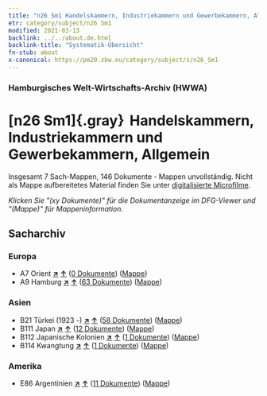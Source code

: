 ```yaml
---
title: "n26 Sm1 Handelskammern, Industriekammern und Gewerbekammern, Allgemein"
etr: category/subject/n26 Sm1
modified: 2021-03-13
backlink: ../../about.de.html
backlink-title: "Systematik-Übersicht"
fn-stub: about
x-canonical: https://pm20.zbw.eu/category/subject/s/n26_Sm1
---
```


### Hamburgisches Welt-Wirtschafts-Archiv (HWWA)
# [n26 Sm1]{.gray}&#8201; Handelskammern, Industriekammern und Gewerbekammern, Allgemein&#160; 




Insgesamt 7 Sach-Mappen, 146 Dokumente - Mappen unvollständig.
Nicht als Mappe aufbereitetes Material finden Sie unter [digitalisierte Microfilme](/film/h1_sh.de.html).

_Klicken Sie "(xy Dokumente)" für die Dokumentanzeige im DFG-Viewer und "(Mappe)" für Mappeninformation._

## Sacharchiv




### Europa

- A7 Orient [**&nearr;**](../../../geo/i/140902/about.de.html "Orient (alle Mappen)") [**&uarr;**](../../../geo/about.de.html#A7 "Ländersystematik") (<a href="https://pm20.zbw.eu/dfgview/sh/140902,145492" title="über: Orient : Handelskammern, Industriekammern und Gewerbekammern, Allgemein" target="_blank">0 Dokumente</a>) ([Mappe](../../../../folder/sh/1409xx/140902/1454xx/145492/about.de.html))
- A9 Hamburg [**&nearr;**](../../../geo/i/140905/about.de.html "Hamburg (alle Mappen)") [**&uarr;**](../../../geo/about.de.html#A9 "Ländersystematik") (<a href="https://pm20.zbw.eu/dfgview/sh/140905,145492" title="über: Hamburg : Handelskammern, Industriekammern und Gewerbekammern, Allgemein" target="_blank">63 Dokumente</a>) ([Mappe](../../../../folder/sh/1409xx/140905/1454xx/145492/about.de.html))

### Asien

- B21 Türkei (1923 -) [**&nearr;**](../../../geo/i/141111/about.de.html "Türkei (1923 -) (alle Mappen)") [**&uarr;**](../../../geo/about.de.html#B21 "Ländersystematik") (<a href="https://pm20.zbw.eu/dfgview/sh/141111,145492" title="über: Türkei (1923 -) : Handelskammern, Industriekammern und Gewerbekammern, Allgemein" target="_blank">58 Dokumente</a>) ([Mappe](../../../../folder/sh/1411xx/141111/1454xx/145492/about.de.html))
- B111 Japan [**&nearr;**](../../../geo/i/141272/about.de.html "Japan (alle Mappen)") [**&uarr;**](../../../geo/about.de.html#B111 "Ländersystematik") (<a href="https://pm20.zbw.eu/dfgview/sh/141272,145492" title="über: Japan : Handelskammern, Industriekammern und Gewerbekammern, Allgemein" target="_blank">12 Dokumente</a>) ([Mappe](../../../../folder/sh/1412xx/141272/1454xx/145492/about.de.html))
- B112 Japanische Kolonien [**&nearr;**](../../../geo/i/141273/about.de.html "Japanische Kolonien (alle Mappen)") [**&uarr;**](../../../geo/about.de.html#B112 "Ländersystematik") (<a href="https://pm20.zbw.eu/dfgview/sh/141273,145492" title="über: Japanische Kolonien : Handelskammern, Industriekammern und Gewerbekammern, Allgemein" target="_blank">1 Dokumente</a>) ([Mappe](../../../../folder/sh/1412xx/141273/1454xx/145492/about.de.html))
- B114 Kwangtung [**&nearr;**](../../../geo/i/141275/about.de.html "Kwangtung (alle Mappen)") [**&uarr;**](../../../geo/about.de.html#B114 "Ländersystematik") (<a href="https://pm20.zbw.eu/dfgview/sh/141275,145492" title="über: Kwangtung : Handelskammern, Industriekammern und Gewerbekammern, Allgemein" target="_blank">1 Dokumente</a>) ([Mappe](../../../../folder/sh/1412xx/141275/1454xx/145492/about.de.html))

### Amerika

- E86 Argentinien [**&nearr;**](../../../geo/i/141692/about.de.html "Argentinien (alle Mappen)") [**&uarr;**](../../../geo/about.de.html#E86 "Ländersystematik") (<a href="https://pm20.zbw.eu/dfgview/sh/141692,145492" title="über: Argentinien : Handelskammern, Industriekammern und Gewerbekammern, Allgemein" target="_blank">11 Dokumente</a>) ([Mappe](../../../../folder/sh/1416xx/141692/1454xx/145492/about.de.html))


